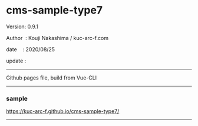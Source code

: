 ﻿# cms-sample-type7

 Version: 0.9.1

 Author  : Kouji Nakashima / kuc-arc-f.com

 date    : 2020/08/25 

 update :

***

Github pages file, build from Vue-CLI

***
### sample

https://kuc-arc-f.github.io/cms-sample-type7/

***

